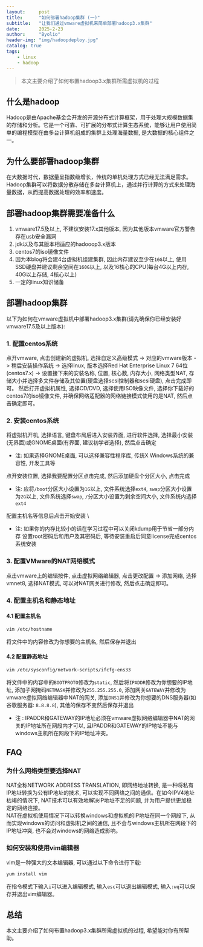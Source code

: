```yaml
---
layout:     post
title:      "如何部署hadoop集群 (一)"
subtitle:   "让我们通过vmware虚拟机来简单部署hadoop3.x集群"
date:       2025-2-23
author:     "Byolio"
header-img: "img/hadoopdeploy.jpg"
catalog: true
tags:
    - linux
    - hadoop
---
```

> 本文主要介绍了如何布置hadoop3.x集群所需虚拟机的过程

## 什么是hadoop
Hadoop是由Apache基金会开发的开源分布式计算框架，用于处理大规模数据集的存储和分析。它是一个可靠、可扩展的分布式计算生态系统，能够让用户使用简单的编程模型在由多台计算机组成的集群上处理海量数据, 是大数据的核心组件之一。

## 为什么要部署hadoop集群
在大数据时代，数据量呈指数级增长，传统的单机处理方式已经无法满足需求。Hadoop集群可以将数据分散存储在多台计算机上，通过并行计算的方式来处理海量数据，从而提高数据处理的效率和速度。

## 部署hadoop集群需要准备什么
1. vmware17.5及以上, 不建议安装17.x其他版本, 因为其他版本vmware官方警告存在usb安全漏洞
2. jdk以及与其版本相适应的hadooop3.x版本
3. centos7的iso镜像文件
4. 因为本blog将会建4台虚拟机组建集群, 因此内存建议至少在`16G`以上, 使用SSD硬盘并建议剩余空间在`160G`以上, 以及16核心的CPU(每台4G以上内存, 40G以上存储, 4核心以上)
5. 一定的linux知识储备


## 部署hadoop集群
以下为如何在vmware虚拟机中部署hadoop3.x集群(请先确保你已经安装好vmware17.5及以上版本):
### 1. 配置centos系统
点开vmware, 点击创建新的虚拟机, 选择自定义高级模式 -> 对应的vmware版本 -> 稍后安装操作系统 -> 选择linux, 版本选择Red Hat Enterprise Linux 7 64位(centos7.x) -> 设置接下来的安装名称, 位置, 核心数, 内存大小, 网络类型NAT, 存储大小并选择多文件存储及其位置(硬盘选择scsi控制器和scsi硬盘), 点击完成即可。
然后打开虚拟机属性, 选择CD/DVD, 选择使用ISO映像文件, 选择你下载好的centos7的iso镜像文件, 并确保网络适配器的网络链接模式使用的是NAT, 然后点击确定即可。
### 2. 安装centos系统
将虚拟机开机, 选择语言, 键盘布局后进入安装界面, 进行软件选择, 选择最小安装(无界面)或GNOME桌面(有界面, 建议初学者选择), 然后点击确定 
* 注: 如果选择GNOME桌面, 可以选择兼容性程序库, 传统X Windows系统的兼容性, 开发工具等

点开安装位置, 选择我要配置分区点击完成, 然后添加硬盘个分区大小, 点击完成 
* 注: 应将`/boot`分区大小设置为`1G`以上, 文件系统选择`ext4`, `swap`分区大小设置为`2G`以上, 文件系统选择`swap`,  `/`分区大小设置为剩余空间大小, 文件系统内选择`ext4`

配置主机名等信息后点击开始安装 \
* 注: 如果你的内存比较小的话在学习过程中可以关闭kdump用于节省一部分内存
设置root密码后和用户及其密码后, 等待安装重启后同意license完成centos系统安装

### 3. 配置VMware的NAT网络模式
点击vmware上的编辑按件, 点击虚拟网络编辑器, 点击更改配置 -> 添加网络, 选择vmnet8, 选择NAT模式, 可以对NAT网关进行修改, 然后点击确定即可。

### 4. 配置主机名和静态地址
#### 4.1 配置主机名
```bash
vim /etc/hostname
```
将文件中的内容修改为你想要的主机名, 然后保存并退出
#### 4.2 配置静态地址
```bash
vim /etc/sysconfig/network-scripts/ifcfg-ens33
```
将文件中的内容中的`BOOTPROTO`修改为`static`, 然后将`IPADDR`修改为你想要的IP地址, 添加子网掩码`NETMASK`并修改为`255.255.255.0`, 添加网关`GATEWAY`并修改为vmware虚拟网络编辑器中NAT的网关, 添加`DNS1`并修改为你想要的DNS服务器(如谷歌服务器: `8.8.8.8`), 其他的保存不变然后保存并退出
* 注 : IPADDR和GATEWAY的IP地址必须在vmware虚拟网络编辑器中NAT的网关的IP地址所在网段内才可以, 且IPADDR和GATEWAY的IP地址不能与windows主机所在网段下的IP地址冲突。

## FAQ
### 为什么网络类型要选择NAT
NAT全称NETWORK ADDRESS TRANSLATION, 即网络地址转换, 是一种将私有IP地址转换为公有IP地址的技术, 可以实现不同网络之间的通信。在如今IPV4地址枯竭的情况下, NAT技术可以有效地解决IP地址不足的问题, 并为用户提供更加稳定的网络连接。 \
NAT在虚拟机使用情况下可以转换windows和虚拟机的IP地址在同一个网段下, 从而实现windows的访问和虚拟机之间的通信, 且不会与windows主机所在网段下的IP地址冲突, 也不会对windows的网络造成影响。

### 如何安装和使用vim编辑器
vim是一种强大的文本编辑器, 可以通过以下命令进行下载:
```bash
yum install vim
```
在指令模式下输入`i`可以进入编辑模式, 输入`esc`可以退出编辑模式, 输入`:wq`可以保存并退出vim编辑器。


## 总结
本文主要介绍了如何布置hadoop3.x集群所需虚拟机的过程, 希望能对你有所帮助。
